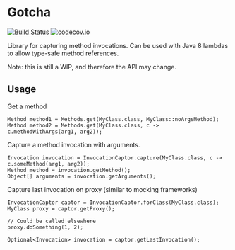 # Gotcha

[![Build Status](https://travis-ci.org/LittleMikeDev/gotcha.svg)](https://travis-ci.org/LittleMikeDev/gotcha)
[![codecov.io](http://codecov.io/github/LittleMikeDev/gotcha/coverage.svg?branch=master)](http://codecov.io/github/LittleMikeDev/gotcha?branch=master)

Library for capturing method invocations. Can be used with Java 8 lambdas to allow type-safe method references.

Note: this is still a WIP, and therefore the API may change.

## Usage

Get a method

```
Method method1 = Methods.get(MyClass.class, MyClass::noArgsMethod);
Method method2 = Methods.get(MyClass.class, c -> c.methodWithArgs(arg1, arg2));
```

Capture a method invocation with arguments.

```
Invocation invocation = InvocationCaptor.capture(MyClass.class, c -> c.someMethod(arg1, arg2));
Method method = invocation.getMethod();
Object[] arguments = invocation.getArguments();
```

Capture last invocation on proxy (similar to mocking frameworks)

```
InvocationCaptor captor = InvocationCaptor.forClass(MyClass.class);
MyClass proxy = captor.getProxy();

// Could be called elsewhere
proxy.doSomething(1, 2);

Optional<Invocation> invocation = captor.getLastInvocation();
```
